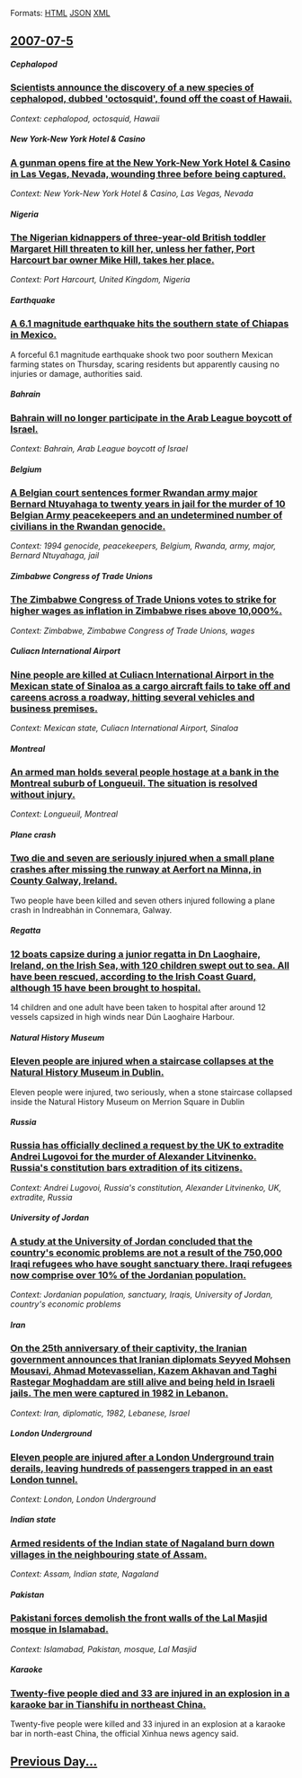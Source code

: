 
Formats: [HTML](2007/07/5/index.html)  [JSON](2007/07/5/index.json)  [XML](2007/07/5/index.xml)  

## [2007-07-5](/news/2007/07/5/index.md)

##### Cephalopod
### [ Scientists announce the discovery of a new species of cephalopod, dubbed 'octosquid', found off the coast of Hawaii. ](/news/2007/07/5/scientists-announce-the-discovery-of-a-new-species-of-cephalopod-dubbed-octosquid-found-off-the-coast-of-hawaii.md)
_Context: cephalopod, octosquid, Hawaii_

##### New York-New York Hotel & Casino
### [ A gunman opens fire at the New York-New York Hotel & Casino in Las Vegas, Nevada, wounding three before being captured. ](/news/2007/07/5/a-gunman-opens-fire-at-the-new-york-new-york-hotel-casino-in-las-vegas-nevada-wounding-three-before-being-captured.md)
_Context: New York-New York Hotel & Casino, Las Vegas, Nevada_

##### Nigeria
### [ The Nigerian kidnappers of three-year-old British toddler Margaret Hill threaten to kill her, unless her father, Port Harcourt bar owner Mike Hill, takes her place. ](/news/2007/07/5/the-nigerian-kidnappers-of-three-year-old-british-toddler-margaret-hill-threaten-to-kill-her-unless-her-father-port-harcourt-bar-owner-mi.md)
_Context: Port Harcourt, United Kingdom, Nigeria_

##### Earthquake
### [ A 6.1 magnitude earthquake hits the southern state of Chiapas in Mexico. ](/news/2007/07/5/a-6-1-magnitude-earthquake-hits-the-southern-state-of-chiapas-in-mexico.md)
A forceful 6.1 magnitude earthquake shook two poor southern Mexican farming states on Thursday, scaring residents but apparently causing no injuries or damage, authorities said.

##### Bahrain
### [ Bahrain will no longer participate in the Arab League boycott of Israel. ](/news/2007/07/5/bahrain-will-no-longer-participate-in-the-arab-league-boycott-of-israel.md)
_Context: Bahrain, Arab League boycott of Israel_

##### Belgium
### [ A Belgian court sentences former Rwandan army major Bernard Ntuyahaga to twenty years in jail for the murder of 10 Belgian Army peacekeepers and an undetermined number of civilians in the Rwandan genocide. ](/news/2007/07/5/a-belgian-court-sentences-former-rwandan-army-major-bernard-ntuyahaga-to-twenty-years-in-jail-for-the-murder-of-10-belgian-army-peacekeeper.md)
_Context: 1994 genocide, peacekeepers, Belgium, Rwanda, army, major, Bernard Ntuyahaga, jail_

##### Zimbabwe Congress of Trade Unions
### [ The Zimbabwe Congress of Trade Unions votes to strike for higher wages as inflation in Zimbabwe rises above 10,000%. ](/news/2007/07/5/the-zimbabwe-congress-of-trade-unions-votes-to-strike-for-higher-wages-as-inflation-in-zimbabwe-rises-above-10-000.md)
_Context: Zimbabwe, Zimbabwe Congress of Trade Unions, wages_

##### Culiacn International Airport
### [ Nine people are killed at Culiacn International Airport in the Mexican state of Sinaloa as a cargo aircraft fails to take off and careens across a roadway, hitting several vehicles and business premises. ](/news/2007/07/5/nine-people-are-killed-at-culiacan-international-airport-in-the-mexican-state-of-sinaloa-as-a-cargo-aircraft-fails-to-take-off-and-careens.md)
_Context: Mexican state, Culiacn International Airport, Sinaloa_

##### Montreal
### [ An armed man holds several people hostage at a bank in the Montreal suburb of Longueuil. The situation is resolved without injury. ](/news/2007/07/5/an-armed-man-holds-several-people-hostage-at-a-bank-in-the-montreal-suburb-of-longueuil-the-situation-is-resolved-without-injury.md)
_Context: Longueuil, Montreal_

##### Plane crash
### [ Two die and seven are seriously injured when a small plane crashes after missing the runway at Aerfort na Minna, in County Galway, Ireland. ](/news/2007/07/5/two-die-and-seven-are-seriously-injured-when-a-small-plane-crashes-after-missing-the-runway-at-aerfort-na-minna-in-county-galway-ireland.md)
Two people have been killed and seven others injured following a plane crash in Indreabhán in Connemara, Galway.

##### Regatta
### [ 12 boats capsize during a junior regatta in Dn Laoghaire, Ireland, on the Irish Sea, with 120 children swept out to sea. All have been rescued, according to the Irish Coast Guard, although 15 have been brought to hospital. ](/news/2007/07/5/12-boats-capsize-during-a-junior-regatta-in-dun-laoghaire-ireland-on-the-irish-sea-with-120-children-swept-out-to-sea-all-have-been-res.md)
14 children and one adult have been taken to hospital after around 12 vessels capsized in high winds near Dún Laoghaire Harbour.

##### Natural History Museum
### [ Eleven people are injured when a staircase collapses at the Natural History Museum in Dublin. ](/news/2007/07/5/eleven-people-are-injured-when-a-staircase-collapses-at-the-natural-history-museum-in-dublin.md)
Eleven people were injured, two seriously, when a stone staircase collapsed inside the Natural History Museum on Merrion Square in Dublin

##### Russia
### [ Russia has officially declined a request by the UK to extradite Andrei Lugovoi for the murder of Alexander Litvinenko. Russia's constitution bars extradition of its citizens. ](/news/2007/07/5/russia-has-officially-declined-a-request-by-the-uk-to-extradite-andrei-lugovoi-for-the-murder-of-alexander-litvinenko-russia-s-constitutio.md)
_Context: Andrei Lugovoi, Russia's constitution, Alexander Litvinenko, UK, extradite, Russia_

##### University of Jordan
### [ A study at the University of Jordan concluded that the country's economic problems are not a result of the 750,000 Iraqi refugees who have sought sanctuary there. Iraqi refugees now comprise over 10% of the Jordanian population. ](/news/2007/07/5/a-study-at-the-university-of-jordan-concluded-that-the-country-s-economic-problems-are-not-a-result-of-the-750-000-iraqi-refugees-who-have.md)
_Context: Jordanian population, sanctuary, Iraqis, University of Jordan, country's economic problems_

##### Iran
### [ On the 25th anniversary of their captivity, the Iranian government announces that Iranian diplomats Seyyed Mohsen Mousavi, Ahmad Motevasselian, Kazem Akhavan and Taghi Rastegar Moghaddam are still alive and being held in Israeli jails. The men were captured in 1982 in Lebanon. ](/news/2007/07/5/on-the-25th-anniversary-of-their-captivity-the-iranian-government-announces-that-iranian-diplomats-seyyed-mohsen-mousavi-ahmad-motevassel.md)
_Context: Iran, diplomatic, 1982, Lebanese, Israel_

##### London Underground
### [ Eleven people are injured after a London Underground train derails, leaving hundreds of passengers trapped in an east London tunnel. ](/news/2007/07/5/eleven-people-are-injured-after-a-london-underground-train-derails-leaving-hundreds-of-passengers-trapped-in-an-east-london-tunnel.md)
_Context: London, London Underground_

##### Indian state
### [ Armed residents of the Indian state of Nagaland burn down villages in the neighbouring state of Assam. ](/news/2007/07/5/armed-residents-of-the-indian-state-of-nagaland-burn-down-villages-in-the-neighbouring-state-of-assam.md)
_Context: Assam, Indian state, Nagaland_

##### Pakistan
### [ Pakistani forces demolish the front walls of the Lal Masjid mosque in Islamabad. ](/news/2007/07/5/pakistani-forces-demolish-the-front-walls-of-the-lal-masjid-mosque-in-islamabad.md)
_Context: Islamabad, Pakistan, mosque, Lal Masjid_

##### Karaoke
### [ Twenty-five people died and 33 are injured in an explosion in a karaoke bar in Tianshifu in northeast China. ](/news/2007/07/5/twenty-five-people-died-and-33-are-injured-in-an-explosion-in-a-karaoke-bar-in-tianshifu-in-northeast-china.md)
Twenty-five people were killed and 33 injured in an explosion at a karaoke bar in north-east China, the official Xinhua news agency said.

## [Previous Day...](/news/2007/07/4/index.md)

